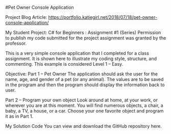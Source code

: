 #Pet Owner Console Application

Project Blog Article: https://portfolio.katiegirl.net/2018/07/18/pet-owner-console-application/

My Student Project: C# for Beginners : Assignment #1 (Series)
Permission to publish my code submitted for the project assignment was granted by the professor.

This is a very simple console application that I completed for a class assignment. It is shown here to illustrate my coding style, structure, and commenting. This example is considered Level 1 – Easy.

Objective:
Part 1 – Pet Owner
The application should ask the user for the name, age, and gender of a pet (or any animal).
The values are to be saved in the program and then the program should display the information
back to user.

Part 2 – Program your own object
Look around at home, at your work, or wherever you are at this moment. You will find numerous
objects, a chair, a baby, a TV, a house, or a car. Choose your one favorite object and program
it as in Part 1.

My Solution Code
You can view and download the GitHub repository here.
